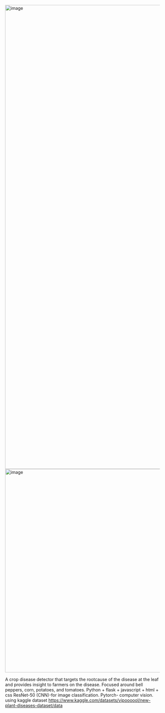 <img width="1512" alt="image" src="https://github.com/user-attachments/assets/77f4016b-68cc-47ef-ad8c-1f83493d65a3" /> <img width="663" alt="image" src="https://github.com/user-attachments/assets/bcb551a0-0418-4df0-af6d-08119079959c" />



A crop disease detector that targets the rootcause of the disease at the leaf and provides insight to farmers on the disease. Focused around bell peppers, corn, potatoes, and tomatoes. 
Python + flask + javascript + html + css
ResNet-50 (CNN)-for image classification.
Pytorch- computer vision. 
using kaggle dataset https://www.kaggle.com/datasets/vipoooool/new-plant-diseases-dataset/data

